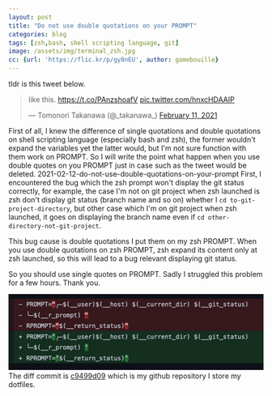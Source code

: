 ```yaml
---
layout: post
title: "Do not use double quotations on your PROMPT"
categories: blog
tags: [zsh,bash, shell scripting language, git]
image: /assets/img/terminal_zsh.jpg
cc: {url: 'https://flic.kr/p/gy8nEU', author: gamebouille}
---
```


tldr is this tweet below.

<blockquote class="twitter-tweet"><p lang="en" dir="ltr">like this. <a href="https://t.co/PAnzshoafV">https://t.co/PAnzshoafV</a> <a href="https://t.co/hnxcHDAAIP">pic.twitter.com/hnxcHDAAIP</a></p>&mdash; Tomonori Takanawa (@_takanawa_) <a href="https://twitter.com/_takanawa_/status/1359924142439452674?ref_src=twsrc%5Etfw">February 11, 2021</a></blockquote> <script async src="https://platform.twitter.com/widgets.js" charset="utf-8"></script>  

First of all, I knew the difference of single quotations and double quotations on shell scripting language (especially bash and zsh), the former wouldn't expand the variables yet the latter would, but I'm not sure function with them work on PROMPT.
So I will write the point what happen when you use double quotes on you PROMPT just in case such as the tweet would be deleted.
2021-02-12-do-not-use-double-quotations-on-your-prompt
First, I encountered the bug which the zsh prompt won't display the git status correctly, for example, the case I'm not on git project when zsh launched is zsh don't display git status (branch name and so on) whether I `cd to-git-project-directory`, but other case which I'm on git project when zsh launched, it goes on displaying the branch name even if `cd other-directory-not-git-project`.

This bug cause is double quotations I put them on my zsh PROMPT. When you use double quotations on zsh PROMPT, zsh expand its content only at zsh launched, so this will lead to a bug relevant displaying git status.

So you should use single quotes on PROMPT. Sadly I struggled this problem for a few hours. Thank you. 

![The diff of the commit which single quotes and double quotes](assets/img/2021-02-12-do-not-use-double-quotations-on-your-prompt/screen_shot_1.png)
The diff commit is [c9499d09](https://github.com/ttakanawa/dotfiles/commit/c9499d0935b0ba7edf4a5c02f3ef54b037d69c7c?branch=c9499d0935b0ba7edf4a5c02f3ef54b037d69c7c&diff=unified) which is my github repository I store my dotfiles.
